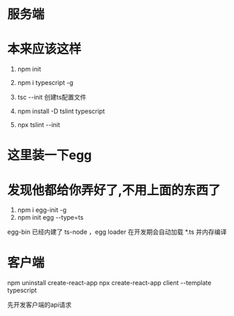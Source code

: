 # 服务端
# 本来应该这样
1. npm init

2. npm i typescript -g

3. tsc --init  创建ts配置文件

4. npm install -D tslint typescript
5. npx tslint --init

# 这里装一下egg
# 发现他都给你弄好了,不用上面的东西了
1. npm i egg-init -g
2. npm init egg --type=ts

egg-bin 已经内建了 ts-node ，egg loader 在开发期会自动加载 *.ts 并内存编译


# 客户端
npm uninstall create-react-app
npx create-react-app client --template typescript

先开发客户端的api请求
